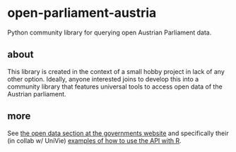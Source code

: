 # open-parliament-austria

Python community library for querying open Austrian Parliament data.

## about

This library is created in the context of a small hobby project in lack
of any other option. Ideally, anyone interested joins to develop this
into a community library that features universal tools to access open
data of the Austrian parliament.

## more

See [the open data section at the governments
website](https://www.parlament.gv.at/recherchieren/open-data/) and
specifically their (in collab w/ UniVie) [examples of how to use the API
with R](https://www.parlament.gv.at/recherchieren/open-data/showcases/index.html).
